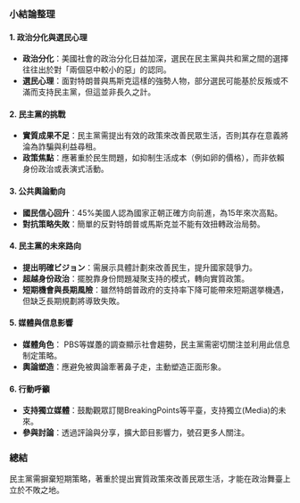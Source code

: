 ### 小結論整理

#### 1. 政治分化與選民心理
- **政治分化**：美國社會的政治分化日益加深，選民在民主黨與共和黨之間的選擇往往出於對「兩個惡中較小的惡」的認同。
- **選民心理**：面對特朗普與馬斯克這樣的強勢人物，部分選民可能基於反叛或不滿而支持民主黨，但這並非長久之計。

#### 2. 民主黨的挑戰
- **實質成果不足**：民主黨需提出有效的政策來改善民眾生活，否則其存在意義將淪為詐騙與利益尋租。
- **政策焦點**：應著重於民生問題，如抑制生活成本（例如卵的價格），而非依賴身份政治或表演式活動。

#### 3. 公共輿論動向
- **國民信心回升**：45%美國人認為國家正朝正確方向前進，為15年來次高點。
- **對抗策略失敗**：簡單的反對特朗普或馬斯克並不能有效扭轉政治局勢。

#### 4. 民主黨的未來路向
- **提出明確ビジョン**：需展示具體計劃來改善民生，提升國家競爭力。
- **超越身份政治**：擺脫靠身份問題凝聚支持的模式，轉向實質政策。
- **短期機會與長期風險**：雖然特朗普政府的支持率下降可能帶來短期選挙機遇，但缺乏長期規劃將導致失敗。

#### 5. 媒體與信息影響
- **媒體角色**： PBS等媒躉的調查顯示社會趨勢，民主黨需密切關注並利用此信息制定策略。
- **輿論塑造**：應避免被輿論牽著鼻子走，主動塑造正面形象。

#### 6. 行動呼籲
- **支持獨立媒體**：鼓勵觀眾訂閱BreakingPoints等平臺，支持獨立(Media)的未來。
- **參與討論**：透過評論與分享，擴大節目影響力，號召更多人關注。

### 總結
民主黨需摒棄短期策略，著重於提出實質政策來改善民眾生活，才能在政治舞臺上立於不敗之地。